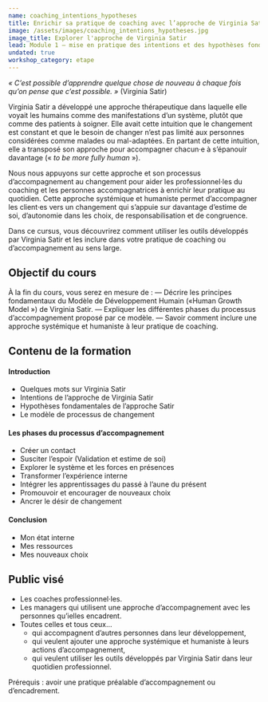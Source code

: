 ```yaml
---
name: coaching_intentions_hypotheses
title: Enrichir sa pratique de coaching avec l’approche de Virginia Satir
image: /assets/images/coaching_intentions_hypotheses.jpg
image_title: Explorer l'approche de Virginia Satir
lead: Module 1 — mise en pratique des intentions et des hypothèses fondamentales de l’approche
undated: true
workshop_category: etape
---
```

_« C’est possible d’apprendre quelque chose de nouveau à chaque fois qu’on pense
que c’est possible. »_ (Virginia Satir)

Virginia Satir a développé une approche thérapeutique dans laquelle elle voyait
les humains comme des manifestations d’un système, plutôt que comme des
patients à soigner. Elle avait cette intuition que le changement est constant
et que le besoin de changer n’est pas limité aux personnes considérées comme
malades ou mal-adaptées. En partant de cette intuition, elle a transposé son
approche pour accompagner chacun·e à s’épanouir davantage (« _to be more fully
human_ »).

Nous nous appuyons sur cette approche et son processus d’accompagnement au
changement pour aider les professionnel·les du coaching et les personnes
accompagnatrices à enrichir leur pratique au quotidien. Cette approche
systémique et humaniste permet d’accompagner les client·es vers un changement
qui s’appuie sur davantage d’estime de soi, d’autonomie dans les choix, de
responsabilisation et de congruence.

Dans ce cursus, vous découvrirez comment utiliser les outils développés par
Virginia Satir et les inclure dans votre pratique de coaching ou
d’accompagnement au sens large.

## Objectif du cours

À la fin du cours, vous serez en mesure de :
— Décrire les principes fondamentaux du Modèle de Développement Humain («Human Growth Model ») de Virginia Satir.
— Expliquer les différentes phases du processus d’accompagnement proposé par ce modèle.
— Savoir comment inclure une approche systémique et humaniste à leur pratique de coaching.

## Contenu de la formation

#### Introduction
- Quelques mots sur Virginia Satir
- Intentions de l’approche de Virginia Satir
- Hypothèses fondamentales de l’approche Satir
- Le modèle de processus de changement

#### Les phases du processus d’accompagnement
- Créer un contact
- Susciter l’espoir (Validation et estime de soi)
- Explorer le système et les forces en présences
- Transformer l’expérience interne
- Intégrer les apprentissages du passé à l’aune du présent
- Promouvoir et encourager de nouveaux choix
- Ancrer le désir de changement

#### Conclusion
- Mon état interne
- Mes ressources
- Mes nouveaux choix

## Public visé

- Les coaches professionnel·les.
- Les managers qui utilisent une approche d’accompagnement avec les personnes qu’ielles encadrent.
- Toutes celles et tous ceux…
  - qui accompagnent d’autres personnes dans leur développement,
  - qui veulent ajouter une approche systémique et humaniste à leurs actions d’accompagnement,
  - qui veulent utiliser les outils développés par Virginia Satir dans leur quotidien professionnel.

Prérequis : avoir une pratique préalable d’accompagnement ou d’encadrement.
